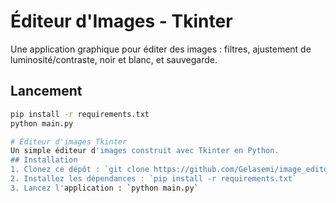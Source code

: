 # Éditeur d'Images - Tkinter

Une application graphique pour éditer des images : filtres, ajustement de luminosité/contraste, noir et blanc, et sauvegarde.

## Lancement

```bash
pip install -r requirements.txt
python main.py

# Éditeur d'images Tkinter
Un simple éditeur d'images construit avec Tkinter en Python.
## Installation
1. Clonez ce dépôt : `git clone https://github.com/Gelasemi/image_editor_tkinter.git`
2. Installez les dépendances : `pip install -r requirements.txt`
3. Lancez l'application : `python main.py`